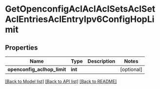 # GetOpenconfigAclAclAclSetsAclSetAclEntriesAclEntryIpv6ConfigHopLimit

## Properties
Name | Type | Description | Notes
------------ | ------------- | ------------- | -------------
**openconfig_aclhop_limit** | **int** |  | [optional] 

[[Back to Model list]](../README.md#documentation-for-models) [[Back to API list]](../README.md#documentation-for-api-endpoints) [[Back to README]](../README.md)


